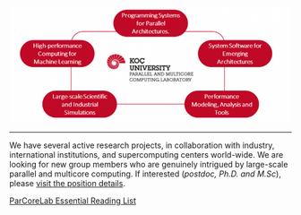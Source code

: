 <p align="center">
  <img src="/img/home.png" alt="Visit Positions" width="500">
</p>

---

We have several active research projects, in collaboration with industry, international institutions, and supercomputing centers world-wide. We are looking for new group members who are genuinely intrigued by large-scale parallel and multicore computing. If interested (_postdoc, Ph.D. and M.Sc_), please [visit the position details](https://parcorelab.ku.edu.tr/jobs/).

[ParCoreLab Essential Reading List](/misc/essential-reading-list.md)
